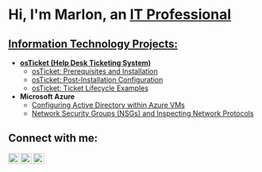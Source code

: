 <h1>Hi, I'm Marlon, an <a href="https://linkedin.com/in/marlon-bell357">IT Professional</h1>

<h2> Information Technology Projects:</h2>

- <b>osTicket (Help Desk Ticketing System)</b>
  - [osTicket: Prerequisites and Installation](https://github.com/mrbell82/osticket-prereqs)
  - [osTicket: Post-Installation Configuration](https://github.com/post-install-config)
  - [osTicket: Ticket Lifecycle Examples](https://github.com/ticket-lifecycle)
- <b>Microsoft Azure</b>
  - [Configuring Active Directory within Azure VMs](https://github.com/configure-ad)
  - [Network Security Groups (NSGs) and Inspecting Network Protocols](https://github.com/azure-network-protocols)

<h2>Connect with me:</h2>

[<img align="left" alt="Josh | Twitter" width="22px" src="https://cdn.jsdelivr.net/npm/simple-icons@v3/icons/twitter.svg" />][twitter]
[<img align="left" alt="Josh | LinkedIn" width="22px" src="https://cdn.jsdelivr.net/npm/simple-icons@v3/icons/linkedin.svg" />][linkedin]
[<img align="left" alt="Josh | Instagram" width="22px" src="https://cdn.jsdelivr.net/npm/simple-icons@v3/icons/instagram.svg" />][instagram]

[twitter]: https://twitter.com/
[instagram]: https://www.instagram.com/
[linkedin]: https://linkedin.com/in/marlon-bell357/
